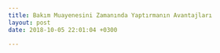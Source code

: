 ```yaml
---
title: Bakım Muayenesini Zamanında Yaptırmanın Avantajları
layout: post
date: 2018-10-05 22:01:04 +0300

---
```

